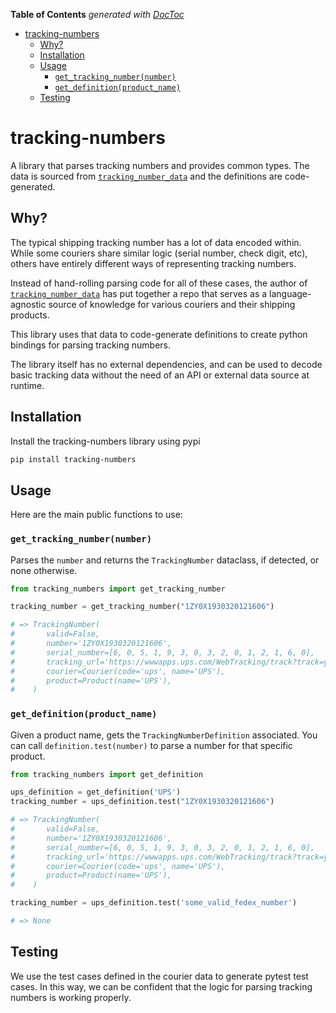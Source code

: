 <!-- START doctoc generated TOC please keep comment here to allow auto update -->
<!-- DON'T EDIT THIS SECTION, INSTEAD RE-RUN doctoc TO UPDATE -->
**Table of Contents**  *generated with [DocToc](https://github.com/thlorenz/doctoc)*

- [tracking-numbers](#tracking-numbers)
  - [Why?](#why)
  - [Installation](#installation)
  - [Usage](#usage)
    - [`get_tracking_number(number)`](#get_tracking_numbernumber)
    - [`get_definition(product_name)`](#get_definitionproduct_name)
  - [Testing](#testing)

<!-- END doctoc generated TOC please keep comment here to allow auto update -->

# tracking-numbers

A library that parses tracking numbers and provides common types.
The data is sourced from [`tracking_number_data`](https://github.com/jkeen/tracking_number_data/) and the definitions are code-generated.

## Why?

The typical shipping tracking number has a lot of data encoded within.
While some couriers share similar logic (serial number, check digit, etc), others have entirely different ways of representing tracking numbers.

Instead of hand-rolling parsing code for all of these cases, the author of [`tracking_number_data`](https://github.com/jkeen/tracking_number_data/) has put together a repo that serves as a language-agnostic source of knowledge for various couriers and their shipping products.

This library uses that data to code-generate definitions to create python bindings for parsing tracking numbers.

The library itself has no external dependencies, and can be used to decode basic tracking data without the need of an API or external data source at runtime.

## Installation

Install the tracking-numbers library using pypi

```sh
pip install tracking-numbers
```

## Usage

Here are the main public functions to use:

### `get_tracking_number(number)`

Parses the `number` and returns the `TrackingNumber` dataclass, if detected, or none otherwise.

```python
from tracking_numbers import get_tracking_number

tracking_number = get_tracking_number("1ZY0X1930320121606")

# => TrackingNumber(
#       valid=False,
#       number='1ZY0X1930320121606',
#       serial_number=[6, 0, 5, 1, 9, 3, 0, 3, 2, 0, 1, 2, 1, 6, 0],
#       tracking_url='https://wwwapps.ups.com/WebTracking/track?track=yes&trackNums=1ZY0X1930320121604',
#       courier=Courier(code='ups', name='UPS'),
#       product=Product(name='UPS'),
#    )
```

### `get_definition(product_name)`

Given a product name, gets the `TrackingNumberDefinition` associated.
You can call `definition.test(number)` to parse a number for that specific product.

```python
from tracking_numbers import get_definition

ups_definition = get_definition('UPS')
tracking_number = ups_definition.test("1ZY0X1930320121606")

# => TrackingNumber(
#       valid=False,
#       number='1ZY0X1930320121606',
#       serial_number=[6, 0, 5, 1, 9, 3, 0, 3, 2, 0, 1, 2, 1, 6, 0],
#       tracking_url='https://wwwapps.ups.com/WebTracking/track?track=yes&trackNums=1ZY0X1930320121604',
#       courier=Courier(code='ups', name='UPS'),
#       product=Product(name='UPS'),
#    )

tracking_number = ups_definition.test('some_valid_fedex_number')

# => None
```

## Testing

We use the test cases defined in the courier data to generate pytest test cases.
In this way, we can be confident that the logic for parsing tracking numbers is working properly.
